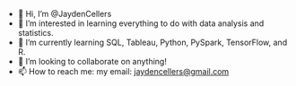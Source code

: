 - 👋 Hi, I’m @JaydenCellers
- 👀 I’m interested in learning everything to do with data analysis and statistics.
- 🌱 I’m currently learning SQL, Tableau, Python, PySpark, TensorFlow, and R.
- 💞️ I’m looking to collaborate on anything!
- 📫 How to reach me: my email: jaydencellers@gmail.com

<!---
JaydenCellers/JaydenCellers is a ✨ special ✨ repository because its `README.md` (this file) appears on your GitHub profile.
You can click the Preview link to take a look at your changes.
--->

